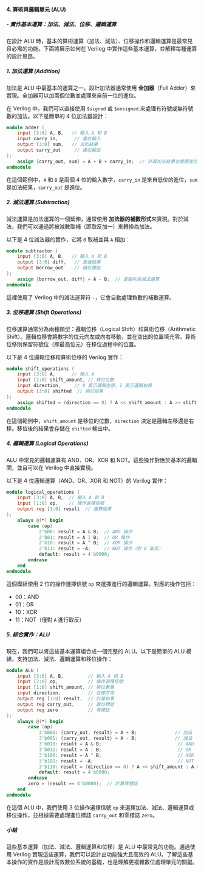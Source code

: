 #### 4. **算術與邏輯單元 (ALU)**  
##### - 實作基本運算：加法、減法、位移、邏輯運算

在設計 ALU 時，基本的算術運算（加法、減法）、位移操作和邏輯運算是最常見且必需的功能。下面將展示如何在 Verilog 中實作這些基本運算，並解釋每種運算的設計思路。

##### 1. **加法運算 (Addition)**

加法是 ALU 中最基本的運算之一。設計加法器通常使用 **全加器**（Full Adder）來實現。全加器可以加兩個位數並處理來自前一位的進位。

在 Verilog 中，我們可以直接使用 `$signed` 或 `$unsigned` 來處理有符號或無符號數的加法。以下是簡單的 4 位加法器設計：

```verilog
module adder (
    input [3:0] A, B,   // 輸入 A 和 B
    input carry_in,      // 進位輸入
    output [3:0] sum,   // 求和結果
    output carry_out     // 進位輸出
);
    assign {carry_out, sum} = A + B + carry_in;  // 計算加法結果並處理進位
endmodule
```

在這個範例中，`A` 和 `B` 是兩個 4 位的輸入數字，`carry_in` 是來自低位的進位，`sum` 是加法結果，`carry_out` 是進位。

##### 2. **減法運算 (Subtraction)**

減法運算是加法運算的一個延伸，通常使用 **加法器的補數形式**來實現。對於減法，我們可以通過將被減數取補（即取反加一）來轉換為加法。

以下是 4 位減法器的實作，它將 `B` 取補並與 `A` 相加：

```verilog
module subtractor (
    input [3:0] A, B,   // 輸入 A 和 B
    output [3:0] diff,   // 差值結果
    output borrow_out    // 借位標誌
);
    assign {borrow_out, diff} = A - B;  // 直接利用減法運算
endmodule
```

這裡使用了 Verilog 中的減法運算符 `-`，它會自動處理負數的補數運算。

##### 3. **位移運算 (Shift Operations)**

位移運算通常分為兩種類型：邏輯位移（Logical Shift）和算術位移（Arithmetic Shift）。邏輯位移會將數字的位元向左或向右移動，並在空出的位置填充零。算術位移則保留符號位（即最高位元）在移位過程中的位置。

以下是 4 位邏輯位移和算術位移的 Verilog 實作：

```verilog
module shift_operations (
    input [3:0] A,      // 輸入 A
    input [1:0] shift_amount, // 移位位數
    input direction,     // 0 表示邏輯左移，1 表示邏輯右移
    output [3:0] shifted  // 移位結果
);
    assign shifted = (direction == 0) ? A << shift_amount : A >> shift_amount; // 左移或右移
endmodule
```

在這個範例中，`shift_amount` 是移位的位數，`direction` 決定是邏輯左移還是右移。移位後的結果會存儲在 `shifted` 輸出中。

##### 4. **邏輯運算 (Logical Operations)**

ALU 中常見的邏輯運算有 AND、OR、XOR 和 NOT。這些操作對應於基本的邏輯閘，並且可以在 Verilog 中直接實現。

以下是 4 位邏輯運算（AND、OR、XOR 和 NOT）的 Verilog 實作：

```verilog
module logical_operations (
    input [3:0] A, B,  // 輸入 A 和 B
    input [1:0] op,    // 操作選擇信號
    output reg [3:0] result  // 運算結果
);
    always @(*) begin
        case (op)
            2'b00: result = A & B;  // AND 操作
            2'b01: result = A | B;  // OR 操作
            2'b10: result = A ^ B;  // XOR 操作
            2'b11: result = ~A;     // NOT 操作（對 A 取反）
            default: result = 4'b0000;
        endcase
    end
endmodule
```

這個模組使用 2 位的操作選擇信號 `op` 來選擇進行的邏輯運算。對應的操作包括：

- 00：AND
- 01：OR
- 10：XOR
- 11：NOT（僅對 `A` 進行取反）

##### 5. **綜合實作：ALU**

現在，我們可以將這些基本運算組合成一個完整的 ALU。以下是簡單的 ALU 模組，支持加法、減法、邏輯運算和移位操作：

```verilog
module ALU (
    input [3:0] A, B,         // 輸入 A 和 B
    input [2:0] op,           // 操作選擇信號
    input [1:0] shift_amount, // 移位數量
    input direction,          // 位移方向
    output reg [3:0] result,  // 計算結果
    output reg carry_out,     // 進位標誌
    output reg zero           // 零標誌
);
    always @(*) begin
        case (op)
            3'b000: {carry_out, result} = A + B;              // 加法
            3'b001: {carry_out, result} = A - B;              // 減法
            3'b010: result = A & B;                            // AND
            3'b011: result = A | B;                            // OR
            3'b100: result = A ^ B;                            // XOR
            3'b101: result = ~A;                               // NOT
            3'b110: result = (direction == 0) ? A << shift_amount : A >> shift_amount;  // 移位
            default: result = 4'b0000;
        endcase
        zero = (result == 4'b0000);  // 計算零標誌
    end
endmodule
```

在這個 ALU 中，我們使用 3 位操作選擇信號 `op` 來選擇加法、減法、邏輯運算或移位操作，並根據需要處理進位標誌 `carry_out` 和零標誌 `zero`。

##### 小結

這些基本運算（加法、減法、邏輯運算和位移）是 ALU 中最常見的功能。通過使用 Verilog 實現這些運算，我們可以設計出功能強大且高效的 ALU。了解這些基本操作的實作是設計高效數位系統的基礎，也是理解更複雜數位處理單元的關鍵。